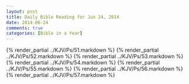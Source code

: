 ```yaml
---
layout: post
title: Daily Bible Reading for Jun 24, 2014
date: 2014-06-24
comments: true
categories: [Bible in a Year]
---
```

{% render_partial ../KJV/Ps/51.markdown %}
{% render_partial ../KJV/Ps/52.markdown %}
{% render_partial ../KJV/Ps/53.markdown %}
{% render_partial ../KJV/Ps/54.markdown %}
{% render_partial ../KJV/Ps/55.markdown %}
{% render_partial ../KJV/Ps/56.markdown %}
{% render_partial ../KJV/Ps/57.markdown %}
